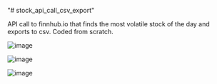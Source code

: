 "# stock_api_call_csv_export" 

API call to finnhub.io that finds the most volatile stock of the day and exports to csv. Coded from scratch.

![image](https://user-images.githubusercontent.com/98496684/206567251-3d04dd0a-dfaa-40ae-b416-317546e4c577.png)

![image](https://user-images.githubusercontent.com/98496684/206567424-0c24bd46-9dab-4c3d-942f-aedb74d8c3e2.png)

![image](https://user-images.githubusercontent.com/98496684/206567377-616e0b7a-731d-47c4-95ab-0f6b9d651273.png)
